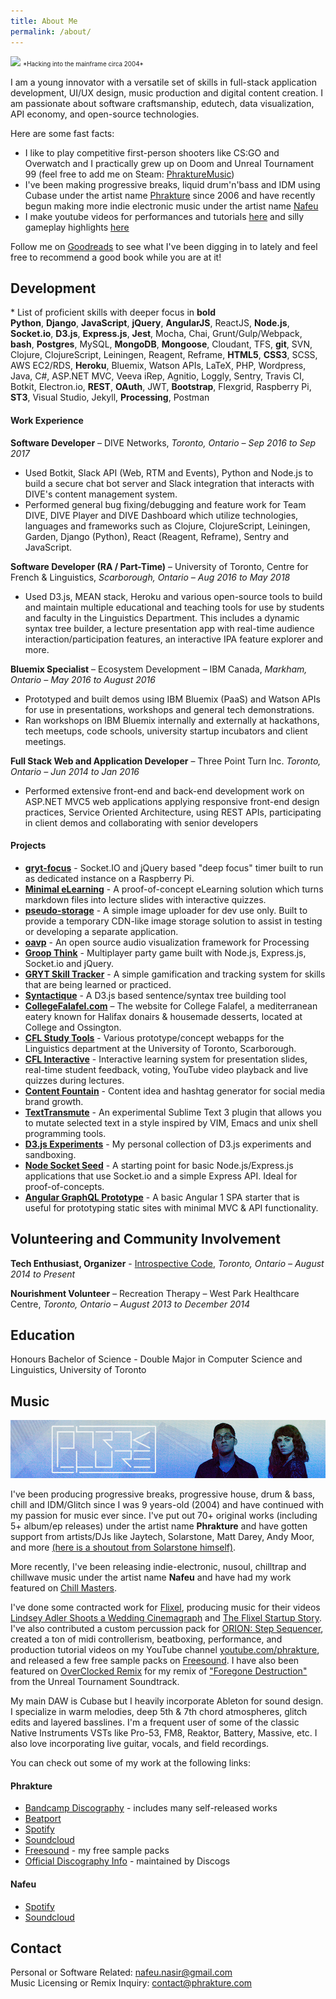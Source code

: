 ```yaml
---
title: About Me
permalink: /about/
---
```


<img src="/images/youth.jpg" style="width: 400px; margin-bottom: 0px;">
<span style="font-size: 0.7em; margin-top: 0px;">*Hacking into the mainframe circa 2004*</span>

I am a young innovator with a versatile set of skills in full-stack application development, UI/UX design, music production and digital content creation. I am passionate about software craftsmanship, edutech, data visualization, API economy, and open-source technologies.

Here are some fast facts:
  - I like to play competitive first-person shooters like CS:GO and Overwatch and I practically grew up on Doom and Unreal Tournament 99 (feel free to add me on Steam: [PhraktureMusic](https://steamcommunity.com/id/f1r3freak))
  - I've been making progressive breaks, liquid drum'n'bass and IDM using Cubase under the artist name [Phrakture](http://music.phrakture.com) since 2006 and have recently begun making more indie electronic music under the artist name [Nafeu](https://open.spotify.com/artist/5NhwrCkzOykT6SdxGzwEtL?si=zgwxIaxsS2iIFZZ8GYvuuQ)
  - I make youtube videos for performances and tutorials [here](https://youtube.com/phrakture) and silly gameplay highlights [here](https://www.youtube.com/channel/UCibPYDqdi5hMJbGBMoQ7Z0w/videos)

Follow me on [Goodreads](http://www.goodreads.com/nafeu) to see what I've been digging in to lately and feel free to recommend a good book while you are at it!

## <a name="dev"></a>Development

<span class="help-text">* List of proficient skills with deeper focus in **bold**</span><br>
**Python**, **Django**, **JavaScript**, **jQuery**, **AngularJS**, ReactJS, **Node.js**, **Socket.io**, **D3.js**, **Express.js**, **Jest**, Mocha, Chai, Grunt/Gulp/Webpack, **bash**, **Postgres**, MySQL, **MongoDB**, **Mongoose**, Cloudant, TFS, **git**, SVN, Clojure, ClojureScript, Leiningen, Reagent, Reframe, **HTML5**, **CSS3**, SCSS, AWS EC2/RDS, **Heroku**, Bluemix, Watson APIs, LaTeX, PHP, Wordpress, Java, C#, ASP.NET MVC, Veeva iRep, Agnitio, Loggly, Sentry, Travis CI, Botkit, Electron.io, **REST**, **OAuth**, JWT, **Bootstrap**, Flexgrid, Raspberry Pi, **ST3**, Visual Studio, Jekyll, **Processing**, Postman

#### <a name="work"></a>Work Experience

**Software Developer** – DIVE Networks, _Toronto, Ontario – Sep 2016 to Sep 2017_
- Used Botkit, Slack API (Web, RTM and Events), Python and Node.js to build a secure chat bot server and Slack integration that interacts with DIVE's content management system.
- Performed general bug fixing/debugging and feature work for Team DIVE, DIVE Player and DIVE Dashboard which utilize technologies, languages and frameworks such as Clojure, ClojureScript, Leiningen, Garden, Django (Python), React (Reagent, Reframe), Sentry and JavaScript.

**Software Developer (RA / Part-Time)** – University of Toronto, Centre for French & Linguistics, _Scarborough, Ontario – Aug 2016 to May 2018_
- Used D3.js, MEAN stack, Heroku and various open-source tools to build and maintain multiple educational and
teaching tools for use by students and faculty in the Linguistics Department. This includes a dynamic syntax tree
builder, a lecture presentation app with real-time audience interaction/participation features, an interactive IPA feature
explorer and more.

**Bluemix Specialist** – Ecosystem Development – IBM Canada, _Markham, Ontario – May 2016 to August 2016_
- Prototyped and built demos using IBM Bluemix (PaaS) and Watson APIs for use in presentations, workshops and general tech demonstrations.
- Ran workshops on IBM Bluemix internally and externally at hackathons, tech meetups, code schools, university startup incubators and client meetings.

**Full Stack Web and Application Developer** – Three Point Turn Inc. _Toronto, Ontario – Jun 2014 to Jan 2016_
- Performed extensive front-end and back-end development work on ASP.NET MVC5 web applications applying responsive front-end design practices, Service Oriented Architecture, using REST APIs, participating in client demos and collaborating with senior developers

#### <a name="projects"></a>Projects

- **[gryt-focus](https://github.com/nafeu/gryt-focus)** - Socket.IO and jQuery based "deep focus" timer built  to run as dedicated instance on a Raspberry Pi.
  <div class="project-preview" style="background-image: url('/images/preview-gryt-focus.png');" onclick="window.location='https://github.com/nafeu/gryt-focus'"></div>
- **[Minimal eLearning](https://github.com/nafeu/minimal-elearning)** - A proof-of-concept eLearning solution which turns markdown files into lecture slides with interactive quizzes.
  <div class="project-preview" style="background-image: url('/images/preview-minimal-elearning.png');" onclick="window.location='https://github.com/nafeu/minimal-elearning'"></div>
- **[pseudo-storage](https://github.com/nafeu/pseudo-storage)** - A simple image uploader for dev use only. Built to provide a temporary CDN-like image storage solution to assist in testing or developing a separate application.
  <div class="project-preview" style="background-image: url('/images/preview-pseudo-storage.png');" onclick="window.location='https://github.com/nafeu/pseudo-storage'"></div>
- **[oavp](https://github.com/nafeu/oavp)** - An open source audio visualization framework for Processing
  <div class="project-preview" style="background-image: url('/images/preview-oavp.png');" onclick="window.location='https://github.com/nafeu/oavp'"></div>
- **[Groop Think](https://github.com/nafeu/groop-think)** - Multiplayer party game built with Node.js, Express.js, Socket.io and jQuery.
  <div class="project-preview" style="background-image: url('/images/preview-groop-think.png');" onclick="window.location='https://github.com/nafeu/groop-think'"></div>
- **[GRYT Skill Tracker](https://github.com/nafeu/gryt-skill-tracker)** - A simple gamification and tracking system for skills that are being learned or practiced.
  <div class="project-preview" style="background-image: url('/images/preview-gryt-skill-tracker.png');" onclick="window.location='https://github.com/nafeu/gryt-skill-tracker'"></div>
- **[Syntactique](https://github.com/nafeu/syntactique)** - A D3.js based sentence/syntax tree building tool
  <div class="project-preview" style="background-image: url('/images/preview-syntactique.png');" onclick="window.location='https://github.com/nafeu/syntactique'"></div>
- **[CollegeFalafel.com](http://collegefalafel.com)** – The website for College Falafel, a mediterranean eatery known for Halifax donairs & housemade desserts, located at College and Ossington.
  <div class="project-preview" style="background-image: url('/images/preview-collegefalafel.png');" onclick="window.location='collegefalafel.com'"></div>
- **[CFL Study Tools](https://github.com/nafeu/cfl-study-tools)** - Various prototype/concept webapps for the Linguistics department at the University of Toronto, Scarborough.
  <div class="project-preview" style="background-image: url('/images/preview-cfl-study-tools.png');" onclick="window.location='https://github.com/nafeu/cfl-study-tools'"></div>
- **[CFL Interactive](https://github.com/nafeu/cfl-interactive)** - Interactive learning system for presentation slides, real-time student feedback, voting, YouTube video playback and live quizzes during lectures.
  <div class="project-preview" style="background-image: url('/images/preview-cfl-interactive.png');" onclick="window.location='https://github.com/nafeu/cfl-interactive'"></div>
- **[Content Fountain](https://github.com/nafeu/content-fountain)** - Content idea and hashtag generator for social media brand growth.
  <div class="project-preview" style="background-image: url('/images/preview-content-fountain.png');" onclick="window.location='https://github.com/nafeu/content-fountain'"></div>
- **[TextTransmute](https://github.com/nafeu/TextTransmute)** - An experimental Sublime Text 3 plugin that allows you to mutate selected text in a style inspired by VIM, Emacs and unix shell programming tools.
- **[D3.js Experiments](https://github.com/nafeu/d3-experiments)** - My personal collection of D3.js experiments and sandboxing.
- **[Node Socket Seed](https://github.com/nafeu/node-socket-seed)** - A starting point for basic Node.js/Express.js applications that use Socket.io and a simple Express API. Ideal for proof-of-concepts.
- **[Angular GraphQL Prototype](https://github.com/nafeu/angular-graphql-prototype)** - A basic Angular 1 SPA starter that is useful for prototyping static sites with minimal MVC & API functionality.

## <a name="volunteering"></a>Volunteering and Community Involvement

**Tech Enthusiast, Organizer** - [Introspective Code](http://github.com/introspective-code), _Toronto, Ontario – August 2014 to Present_

**Nourishment Volunteer** – Recreation Therapy – West Park Healthcare Centre, _Toronto, Ontario – August 2013 to December 2014_

## <a name="education"></a>Education

Honours Bachelor of Science - Double Major in Computer Science and Linguistics, University of Toronto

## <a name="music"></a>Music

<img src="/images/music-banner.png">

I've been producing progressive breaks, progressive house, drum & bass, chill and IDM/Glitch since I was 9 years-old (2004) and have continued with my passion for music ever since. I've put out 70+ original works (including 5+ album/ep releases) under the artist name **Phrakture** and have gotten support from artists/DJs like Jaytech, Solarstone, Matt Darey, Andy Moor, and more [(here is a shoutout from Solarstone himself)](https://soundcloud.com/springtube/slang-and-technodreamer-hypnosis-phrakture-remix-support-by-solarstone).

More recently, I've been releasing indie-electronic, nusoul, chilltrap and chillwave music under the artist name **Nafeu** and have had my work featured on [Chill Masters](https://www.youtube.com/watch?v=AbzCs9eiy0Q).

I've done some contracted work for [Flixel](https://flixel.com/), producing music for their videos [Lindsey Adler Shoots a Wedding Cinemagraph](https://www.youtube.com/watch?v=pT1Jn86r-C4) and [The Flixel Startup Story](https://www.youtube.com/watch?v=__gRRRjhhaw). I've also contributed a custom percussion pack for [ORION: Step Sequencer](http://echocollectivefx.com/product/orion-drum-machine), created a ton of midi controllerism, beatboxing, performance, and production tutorial videos on my YouTube channel [youtube.com/phrakture](https://youtube.com/phrakture), and released a few free sample packs on [Freesound](https://freesound.org/people/Phr4kture/). I have also been featured on [OverClocked Remix](https://ocremix.org/) for my remix of ["Foregone Destruction"](https://ocremix.org/remix/OCR01976) from the Unreal Tournament Soundtrack.

My main DAW is Cubase but I heavily incorporate Ableton for sound design. I specialize in warm melodies, deep 5th & 7th chord atmospheres, glitch edits and layered basslines. I'm a frequent user of some of the classic Native Instruments VSTs like Pro-53, FM8, Reaktor, Battery, Massive, etc. I also love incorporating live guitar, vocals, and field recordings.

You can check out some of my work at the following links:

#### Phrakture

- [Bandcamp Discography](https://phrakture.bandcamp.com/music) - includes many self-released works
- [Beatport](https://www.beatport.com/artist/phrakture/99726)
- [Spotify](https://open.spotify.com/artist/4AlnXoFGT5zl3v85ScIOzK?si=ITGOTpZ7T1qTpVWC4NMvlQ)
- [Soundcloud](https://soundcloud.com/phrakture)
- [Freesound](https://freesound.org/people/Phr4kture/) - my free sample packs
- [Official Discography Info](https://www.discogs.com/artist/1364238-Phrakture?page=1) - maintained by Discogs

#### Nafeu

- [Spotify](https://open.spotify.com/artist/5NhwrCkzOykT6SdxGzwEtL?si=WpivnOBpRFWCvIp_ZR4Gig)
- [Soundcloud](https://soundcloud.com/nafeumusic)

## <a name="contact"></a>Contact

Personal or Software Related: [nafeu.nasir@gmail.com](mailto:nafeu.nasir@gmail.com)<br>
Music Licensing or Remix Inquiry: [contact@phrakture.com](mailto:contact@phrakture.com)



